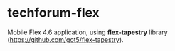 # techforum-flex
 
Mobile Flex 4.6 application, using **flex-tapestry** library (https://github.com/got5/flex-tapestry).